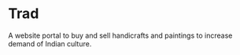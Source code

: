 # Trad
A website portal to buy and sell handicrafts and paintings to increase demand of Indian culture.
